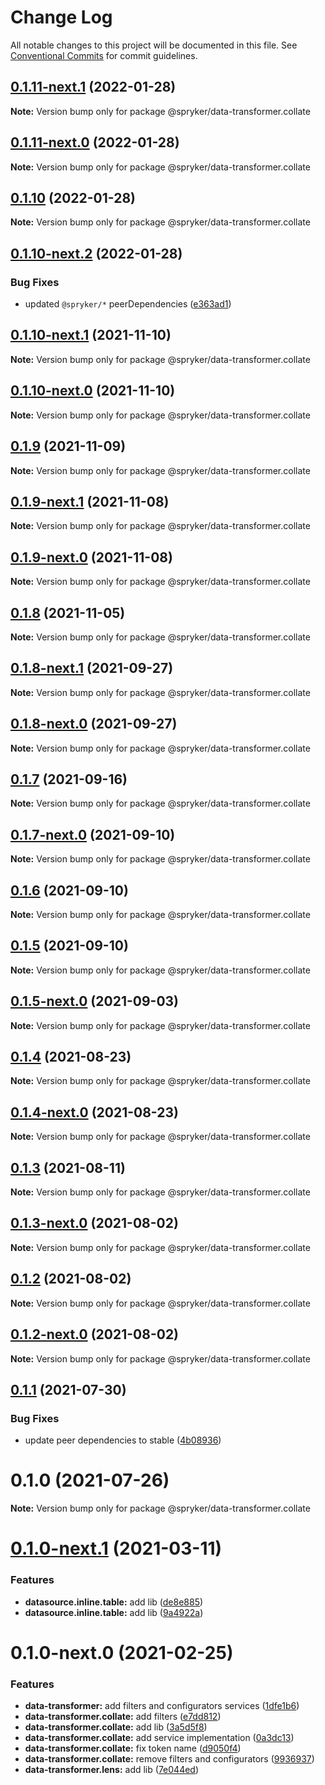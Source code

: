 # Change Log

All notable changes to this project will be documented in this file.
See [Conventional Commits](https://conventionalcommits.org) for commit guidelines.

## [0.1.11-next.1](https://github.com/spryker/ui-components/compare/@spryker/data-transformer.collate@0.1.10...@spryker/data-transformer.collate@0.1.11-next.1) (2022-01-28)

**Note:** Version bump only for package @spryker/data-transformer.collate





## [0.1.11-next.0](https://github.com/spryker/zed-gui/compare/@spryker/data-transformer.collate@0.1.10...@spryker/data-transformer.collate@0.1.11-next.0) (2022-01-28)

**Note:** Version bump only for package @spryker/data-transformer.collate





## [0.1.10](https://github.com/spryker/ui-components/compare/@spryker/data-transformer.collate@0.1.10-next.2...@spryker/data-transformer.collate@0.1.10) (2022-01-28)

**Note:** Version bump only for package @spryker/data-transformer.collate





## [0.1.10-next.2](https://github.com/spryker/ui-components/compare/@spryker/data-transformer.collate@0.1.10-next.1...@spryker/data-transformer.collate@0.1.10-next.2) (2022-01-28)


### Bug Fixes

* updated `@spryker/*` peerDependencies ([e363ad1](https://github.com/spryker/ui-components/commit/e363ad1a40de047f58006b8d988f9c698e56b49b))





## [0.1.10-next.1](https://github.com/spryker/ui-components/compare/@spryker/data-transformer.collate@0.1.9...@spryker/data-transformer.collate@0.1.10-next.1) (2021-11-10)

**Note:** Version bump only for package @spryker/data-transformer.collate





## [0.1.10-next.0](https://github.com/spryker/zed-gui/compare/@spryker/data-transformer.collate@0.1.8-next.1...@spryker/data-transformer.collate@0.1.10-next.0) (2021-11-10)

**Note:** Version bump only for package @spryker/data-transformer.collate





## [0.1.9](https://github.com/spryker/ui-components/compare/@spryker/data-transformer.collate@0.1.9-next.1...@spryker/data-transformer.collate@0.1.9) (2021-11-09)

**Note:** Version bump only for package @spryker/data-transformer.collate





## [0.1.9-next.1](https://github.com/spryker/ui-components/compare/@spryker/data-transformer.collate@0.1.8...@spryker/data-transformer.collate@0.1.9-next.1) (2021-11-08)

**Note:** Version bump only for package @spryker/data-transformer.collate





## [0.1.9-next.0](https://github.com/spryker/zed-gui/compare/@spryker/data-transformer.collate@0.1.8-next.1...@spryker/data-transformer.collate@0.1.9-next.0) (2021-11-08)

**Note:** Version bump only for package @spryker/data-transformer.collate





## [0.1.8](https://github.com/spryker/ui-components/compare/@spryker/data-transformer.collate@0.1.8-next.1...@spryker/data-transformer.collate@0.1.8) (2021-11-05)

**Note:** Version bump only for package @spryker/data-transformer.collate





## [0.1.8-next.1](https://github.com/spryker/ui-components/compare/@spryker/data-transformer.collate@0.1.7...@spryker/data-transformer.collate@0.1.8-next.1) (2021-09-27)

**Note:** Version bump only for package @spryker/data-transformer.collate





## [0.1.8-next.0](https://github.com/spryker/zed-gui/compare/@spryker/data-transformer.collate@0.1.4...@spryker/data-transformer.collate@0.1.8-next.0) (2021-09-27)

**Note:** Version bump only for package @spryker/data-transformer.collate





## [0.1.7](https://github.com/spryker/ui-components/compare/@spryker/data-transformer.collate@0.1.7-next.0...@spryker/data-transformer.collate@0.1.7) (2021-09-16)

**Note:** Version bump only for package @spryker/data-transformer.collate





## [0.1.7-next.0](https://github.com/spryker/ui-components/compare/@spryker/data-transformer.collate@0.1.6...@spryker/data-transformer.collate@0.1.7-next.0) (2021-09-10)

**Note:** Version bump only for package @spryker/data-transformer.collate





## [0.1.6](https://github.com/spryker/ui-components/compare/@spryker/data-transformer.collate@0.1.5-next.0...@spryker/data-transformer.collate@0.1.6) (2021-09-10)

**Note:** Version bump only for package @spryker/data-transformer.collate





## [0.1.5](https://github.com/spryker/ui-components/compare/@spryker/data-transformer.collate@0.1.5-next.0...@spryker/data-transformer.collate@0.1.5) (2021-09-10)

**Note:** Version bump only for package @spryker/data-transformer.collate





## [0.1.5-next.0](https://github.com/spryker/ui-components/compare/@spryker/data-transformer.collate@0.1.4...@spryker/data-transformer.collate@0.1.5-next.0) (2021-09-03)

**Note:** Version bump only for package @spryker/data-transformer.collate





## [0.1.4](https://github.com/spryker/ui-components/compare/@spryker/data-transformer.collate@0.1.4-next.0...@spryker/data-transformer.collate@0.1.4) (2021-08-23)

**Note:** Version bump only for package @spryker/data-transformer.collate





## [0.1.4-next.0](https://github.com/spryker/ui-components/compare/@spryker/data-transformer.collate@0.1.3...@spryker/data-transformer.collate@0.1.4-next.0) (2021-08-23)

**Note:** Version bump only for package @spryker/data-transformer.collate





## [0.1.3](https://github.com/spryker/ui-components/compare/@spryker/data-transformer.collate@0.1.3-next.0...@spryker/data-transformer.collate@0.1.3) (2021-08-11)

**Note:** Version bump only for package @spryker/data-transformer.collate





## [0.1.3-next.0](https://github.com/spryker/ui-components/compare/@spryker/data-transformer.collate@0.1.2...@spryker/data-transformer.collate@0.1.3-next.0) (2021-08-02)

**Note:** Version bump only for package @spryker/data-transformer.collate





## [0.1.2](https://github.com/spryker/ui-components/compare/@spryker/data-transformer.collate@0.1.2-next.0...@spryker/data-transformer.collate@0.1.2) (2021-08-02)

**Note:** Version bump only for package @spryker/data-transformer.collate





## [0.1.2-next.0](https://github.com/spryker/ui-components/compare/@spryker/data-transformer.collate@0.1.1...@spryker/data-transformer.collate@0.1.2-next.0) (2021-08-02)

**Note:** Version bump only for package @spryker/data-transformer.collate





## [0.1.1](https://github.com/spryker/ui-components/compare/@spryker/data-transformer.collate@0.1.0...@spryker/data-transformer.collate@0.1.1) (2021-07-30)


### Bug Fixes

* update peer dependencies to stable ([4b08936](https://github.com/spryker/ui-components/commit/4b0893691360cf4bd66935aed24873266c98c4e4))





# 0.1.0 (2021-07-26)

**Note:** Version bump only for package @spryker/data-transformer.collate





# [0.1.0-next.1](https://github.com/spryker/ui-components/compare/@spryker/data-transformer.collate@0.1.0-next.0...@spryker/data-transformer.collate@0.1.0-next.1) (2021-03-11)


### Features

* **datasource.inline.table:** add lib ([de8e885](https://github.com/spryker/ui-components/commit/de8e8855e48958daed8515e388d76267f07ed59e))
* **datasource.inline.table:** add lib ([9a4922a](https://github.com/spryker/ui-components/commit/9a4922abf05f78ecd1f8a723773cd206c077db13))





# 0.1.0-next.0 (2021-02-25)


### Features

* **data-transformer:** add filters and configurators services ([1dfe1b6](https://github.com/spryker/ui-components/commit/1dfe1b6b8c84e5742bea658145c46eeca97b3915))
* **data-transformer.collate:** add filters ([e7dd812](https://github.com/spryker/ui-components/commit/e7dd81247ba953d38fc44109a45053c930ec9aa0))
* **data-transformer.collate:** add lib ([3a5d5f8](https://github.com/spryker/ui-components/commit/3a5d5f8fa11efbd8ef1f061ed8cdc48fb0bcbb95))
* **data-transformer.collate:** add service implementation ([0a3dc13](https://github.com/spryker/ui-components/commit/0a3dc13739c712c149645635d72154a64eb2f7ec))
* **data-transformer.collate:** fix token name ([d9050f4](https://github.com/spryker/ui-components/commit/d9050f4531c617cd8c8b64c1f4755f5bce82a45a))
* **data-transformer.collate:** remove filters and configurators ([9936937](https://github.com/spryker/ui-components/commit/99369375894d028e4b0364d5a9a77d5d420d11ba))
* **data-transformer.lens:** add lib ([7e044ed](https://github.com/spryker/ui-components/commit/7e044ed92fa7a35daca3c70529d0b77a33d2cd0c))
